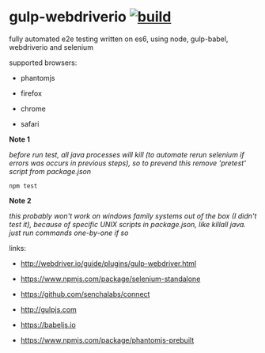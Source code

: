 gulp-webdriverio [![build](https://travis-ci.org/daggerok/gulp-webdriverio.svg?branch=master)](https://travis-ci.org/daggerok/gulp-webdriverio)
================

fully automated e2e testing written on es6, using node, gulp-babel, webdriverio and selenium

supported browsers:

- phantomjs

- firefox

- chrome

- safari


**Note 1**

*before run test, all java processes will kill (to automate rerun selenium if errors was occurs in previous steps), so to prevend this remove 'pretest' script from package.json*

```shell
npm test
```

**Note 2**

*this probably won't work on windows family systems out of the box (I didn't test it), because of specific UNIX scripts in package.json, like killall java. just run commands one-by-one if so*

links:

- http://webdriver.io/guide/plugins/gulp-webdriver.html

- https://www.npmjs.com/package/selenium-standalone

- https://github.com/senchalabs/connect

- http://gulpjs.com

- https://babeljs.io

- https://www.npmjs.com/package/phantomjs-prebuilt
